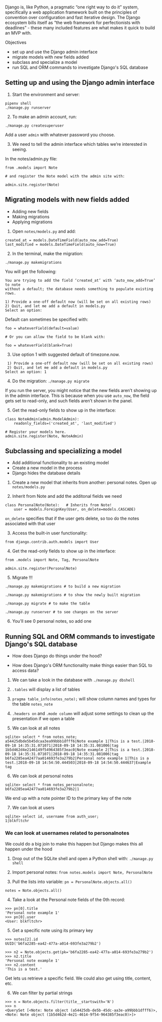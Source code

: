 Django is, like Python, a pragmatic “one right way to do it” system, specifically a web application framework built on the principles of convention over configuration and fast iterative design. The Django ecosystem bills itself as “the web framework for perfectionists with deadlines” - these many included features are what makes it quick to build an MVP with. 

Objectives

* set up and use the Django admin interface
* migrate models with new fields added
* subclass and specialize a model
* run SQL and ORM commands to investigate Django's SQL database

## Setting up and using the Django admin interface

1. Start the environment and server:

```
pipenv shell
./manage.py runserver
```

2. To make an admin account, run:

```
./manage.py createsuperuser
```
Add a user `admin` with whatever password you choose.

3. We need to tell the admin interface which tables we’re interested in seeing.

In the notes/admin.py file:
```
from .models import Note

# and register the Note model with the admin site with:

admin.site.register(Note)
```

## Migrating models with new fields added

* Adding new fields
* Making migrations
* Applying migrations

1. Open `notes/models.py` and add:

```
created_at = models.DateTimeField(auto_now_add=True)
last_modified = models.DateTimeField(auto_now=True)
```

2. In the terminal, make the migration:

```
./manage.py makemigrations
```

You will get the following:

```
You are trying to add the field ‘created_at’ with ‘auto_now_add=True’ to note
without a default; the database needs something to populate existing rows.

1) Provide a one-off default now (will be set on all existing rows)
2) Quit, and let me add a default in models.py
Select an option:
```

Default can sometimes be specified with:

```
foo = whateverField(default=value)

# Or you can allow the field to be blank with:

foo = whateverField(blank=True)
```

3. Use option 1 with suggested default of timezone.now.

```
 1) Provide a one-off default now (will be set on all existing rows)
 2) Quit, and let me add a default in models.py
Select an option: 1
```

4. Do the migration: `./manage.py migrate`

If you run the server, you might notice that the new fields aren’t showing up in the admin interface. This is because when you use `auto_now`, the field gets set to read-only, and such fields aren’t shown in the panel.

5. Get the read-only fields to show up in the interface:

```
class NoteAdmin(admin.ModelAdmin):
	readonly_fields=('created_at', 'last_modified')

# Register your models here.
admin.site.register(Note, NoteAdmin)
```

## Subclassing and specializing a model

* Add additional functionality to an existing model
* Create a new model in the process
* Django hides the database details

1. Create a new model that inherits from another: personal notes. Open up `notes/models.py`

2. Inherit from Note and add the additonal fields we need

```
class PersonalNote(Note):   # Inherits from Note!
    user = models.ForeignKey(User, on_delete=models.CASCADE)
```

`on_delete` specifies that if the user gets delete, so too do the notes associated with that user

3. Access the built-in user functionality:

```
from django.contrib.auth.models import User
```

4. Get the read-only fields to show up in the interface:

```
from .models import Note, Tag, PersonalNote

admin.site.register(PersonalNote)
```

5. Migrate !!!

```
./manage.py makemigrations # to build a new migration

./manage.py makemigrations # to show the newly built migration

./manage.py migrate # to make the table

./manage.py runserver # to see changes on the server
```

6. You'll see 0 personal notes, so add one

## Running SQL and ORM commands to investigate Django's SQL database

* How does Django do things under the hood?

* How does Django's ORM functionality make things easier than SQL to access data?

1. We can take a look in the database with `./manage.py dbshell`

2. `.tables` will display a list of tables

3. `pragma table_info(notes_note);` will show column names and types for the table `notes_note`

4. `.headers on` and `.mode column` will adjust some settings to clean up the presentation if we open a table

5. We can look at all notes

```
sqlite> select * from notes_note;
a54425dbde5b45dcaa3ea99bbb1dfff6|Note example 1|This is a test.|2018-09-18 14:35:31.071071|2018-09-18 14:35:31.081006|tag
1b5d462d4e2146149f54964385f3eac0|Note example 2|This is a test.|2018-09-18 14:35:31.071071|2018-09-18 14:35:31.081006|tag
b6fa2285ea42477aa014693fe3a279b2|Personal note example 1|This is a test.|2018-09-18 14:54:50.444503|2018-09-18 14:54:50.444637|Example tag
```

6. We can look at personal notes

```
sqlite> select * from notes_personalnote;
b6fa2285ea42477aa014693fe3a279b2|1
```

We end up with a note pointer ID to the primary key of the note

7. We can look at users

```
sqlite> select id, username from auth_user;
1|blkfltchr
```

### We can look at usernames related to personalnotes 

We could do a big join to make this happen but Django makes this all happen under the hood

1. Drop out of the SQLite shell and open a Python shell with: `./manage.py shell`

2. Import personal notes: `from notes.models import Note, PersonalNote`

3. Pull the lists into variable: `pn = PersonalNote.objects.all()`

`notes = Note.objects.all()`

4. Take a look at the Personal note fields of the 0th record:

```
>>> pn[0].title
'Personal note example 1'
>>> pn[0].user
<User: blkfltchr>
```

5. Get a specific note using its primary key

```
>>> notes[2].id
UUID('b6fa2285-ea42-477a-a014-693fe3a279b2')

>>> n2 = Note.objects.get(pk='b6fa2285-ea42-477a-a014-693fe3a279b2')
>>> n2.title
'Personal note example 1'
>>> n2.content
'This is a test.'
```

Get lets us retrieve a specific field. We could also get using title, content, etc.

6. We can filter by partial strings

```
>>> n = Note.objects.filter(title__startswith='N')
>>> n
<QuerySet [<Note: Note object (a54425db-de5b-45dc-aa3e-a99bbb1dfff6)>, <Note: Note object (1b5d462d-4e21-4614-9f54-964385f3eac0)>]>
```
